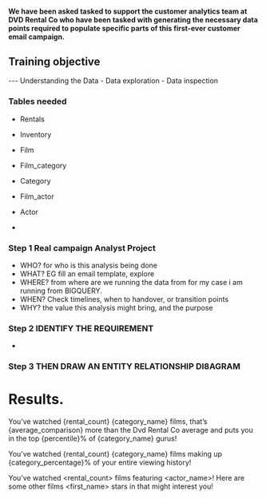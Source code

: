#### We have been asked tasked to support the customer analytics team at DVD Rental Co who have been tasked with generating the necessary data points required to populate specific parts of this first-ever customer email campaign.

## Training objective
--- Understanding the Data - Data exploration - Data inspection
### Tables needed
- Rentals
- Inventory
- Film
- Film_category
- Category
- Film_actor
- Actor
  
- 

### Step 1 Real campaign Analyst Project
- WHO?  for who is this analysis being done
- WHAT? EG fill an email template, explore
- WHERE? from where are we running the data from for my case i am running from BIGQUERY.
- WHEN? Check timelines, when to handover, or transition points
- WHY? the value this analysis might bring, and the purpose

### Step 2 IDENTIFY THE REQUIREMENT
- 

### Step 3 THEN DRAW AN ENTITY RELATIONSHIP DI8AGRAM

# Results. 
You’ve watched {rental_count} {category_name} films, that’s {average_comparison} more than the Dvd Rental Co average and puts you in the top {percentile}% of {category_name} gurus!

You’ve watched {rental_count} {category_name} films making up {category_percentage}% of your entire viewing history!

You’ve watched <rental_count> films featuring <actor_name>! Here are some other films <first_name> stars in that might interest you!
